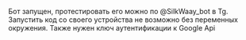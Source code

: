 Бот запущен, протестировать его можно по @SilkWaay_bot в Tg.
Запустить код со своего устройства не возможно без переменных окружения.
Также нужен ключ аутентификации к Google Api
